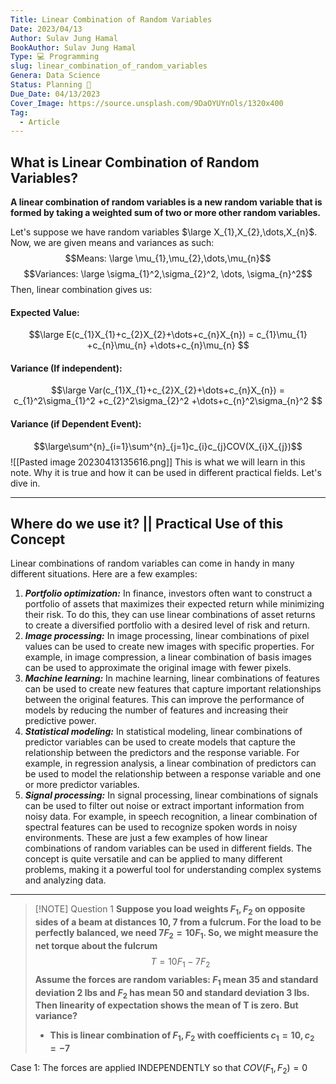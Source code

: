```yaml
---
Title: Linear Combination of Random Variables
Date: 2023/04/13
Author: Sulav Jung Hamal
BookAuthor: Sulav Jung Hamal
Type: 💻 Programming
slug: linear_combination_of_random_variables
Genera: Data Science 
Status: Planning 🔗
Due_Date: 04/13/2023
Cover_Image: https://source.unsplash.com/9DaOYUYnOls/1320x400
Tag:
  - Article
---
```


## What is Linear Combination of Random Variables?
**A linear combination of random variables is a new random variable that is formed by taking a weighted sum of two or more other random variables.**

Let's suppose we have random variables $\large X_{1},X_{2},\dots,X_{n}$. Now, we are given means and variances as such: 
$$Means: \large \mu_{1},\mu_{2},\dots,\mu_{n}$$
$$Variances: \large \sigma_{1}^2,\sigma_{2}^2, \dots, \sigma_{n}^2$$
Then, linear combination gives us:
#### Expected Value:
$$\large E(c_{1}X_{1}+c_{2}X_{2}+\dots+c_{n}X_{n}) = c_{1}\mu_{1} +c_{n}\mu_{n} +\dots+c_{n}\mu_{n}   $$
#### Variance (If independent):
$$\large Var(c_{1}X_{1}+c_{2}X_{2}+\dots+c_{n}X_{n}) = c_{1}^2\sigma_{1}^2 +c_{2}^2\sigma_{2}^2 +\dots+c_{n}^2\sigma_{n}^2   $$
#### Variance (if Dependent Event): 
$$\large\sum^{n}_{i=1}\sum^{n}_{j=1}c_{i}c_{j}COV(X_{i}X_{j})$$
![[Pasted image 20230413135616.png]]
This is what we will learn in this note. Why it is true and how it can be used in different practical fields. Let's dive in. 

---
## Where do we use it? || Practical Use of this Concept 
Linear combinations of random variables can come in handy in many different situations. Here are a few examples:
1.  ***Portfolio optimization:*** In finance, investors often want to construct a portfolio of assets that maximizes their expected return while minimizing their risk. To do this, they can use linear combinations of asset returns to create a diversified portfolio with a desired level of risk and return.
2.  ***Image processing:*** In image processing, linear combinations of pixel values can be used to create new images with specific properties. For example, in image compression, a linear combination of basis images can be used to approximate the original image with fewer pixels.
3.  ***Machine learning:*** In machine learning, linear combinations of features can be used to create new features that capture important relationships between the original features. This can improve the performance of models by reducing the number of features and increasing their predictive power.
4.  ***Statistical modeling:*** In statistical modeling, linear combinations of predictor variables can be used to create models that capture the relationship between the predictors and the response variable. For example, in regression analysis, a linear combination of predictors can be used to model the relationship between a response variable and one or more predictor variables.
5.  ***Signal processing:*** In signal processing, linear combinations of signals can be used to filter out noise or extract important information from noisy data. For example, in speech recognition, a linear combination of spectral features can be used to recognize spoken words in noisy environments.
These are just a few examples of how linear combinations of random variables can be used in different fields. The concept is quite versatile and can be applied to many different problems, making it a powerful tool for understanding complex systems and analyzing data.
---
> [!NOTE] Question 1
> **Suppose you load weights $F_{1}, F_{2}$ on opposite sides of a beam at distances 10, 7 from a fulcrum. For the load to be perfectly balanced, we need $7F_{2}= 10F_{1}$. So, we might measure the net torque about the fulcrum**
$$T = 10F_{1} - 7F_{2}$$
>**Assume the forces are random variables: $F_{1}$ mean 35 and standard deviation 2 lbs and $F_{2}$ has mean 50 and standard deviation 3 lbs. Then linearity of expectation shows the mean of T is zero. But variance?** 
> - **This is linear combination of $F_{1}, F_{2}$ with coefficients $c_{1} = 10, c_{2} = -7$**

Case 1: The forces are applied INDEPENDENTLY so that $COV(F_{1}, F_{2}) = 0$ 
